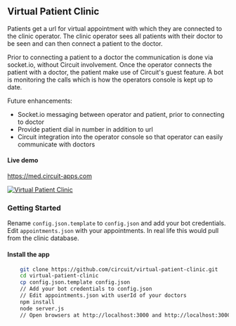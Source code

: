 ## Virtual Patient Clinic

Patients get a url for virtual appointment with which they are connected to the clinic operator.  The clinic operator sees all patients with their doctor to be seen and can then connect a patient to the doctor.

Prior to connecting a patient to a doctor the communication is done via socket.io, without Circuit involvement. Once the operator connects the patient with a doctor, the patient make use of Circuit's guest feature. A bot is monitoring the calls which is how the operators console is kept up to date.

Future enhancements:

 - Socket.io messaging between operator and patient, prior to connecting to doctor
 - Provide patient dial in number in addition to url
 - Circuit integration into the operator console so that operator can easily communicate with doctors


#### Live demo

https://med.circuit-apps.com

[![Virtual Patient Clinic](http://img.youtube.com/vi/Rn_aUgahi7U/0.jpg)](http://www.youtube.com/watch?v=Rn_aUgahi7U "Video Title")

### Getting Started

Rename `config.json.template` to `config.json` and add your bot credentials.
Edit `appointments.json` with your appointments. In real life this would pull from the clinic database.


#### Install the app

```bash
    git clone https://github.com/circuit/virtual-patient-clinic.git
    cd virtual-patient-clinic
    cp config.json.template config.json
    // Add your bot credentials to config.json
    // Edit appointments.json with userId of your doctors
    npm install
    node server.js
    // Open browsers at http://localhost:3000 and http://localhost:3000/operator
```


